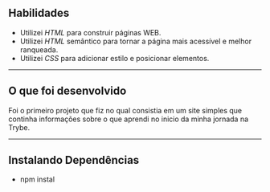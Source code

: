 ## Habilidades

* Utilizei _HTML_ para construir páginas WEB.
* Utilizei _HTML_ semântico para tornar a página mais acessível e melhor ranqueada.
* Utilizei _CSS_ para adicionar estilo e posicionar elementos.

---

## O que foi desenvolvido

Foi o primeiro projeto que fiz no qual consistia em um site simples que continha informações sobre o que aprendi no inicio da minha jornada na Trybe.

---
## Instalando Dependências

- npm instal
